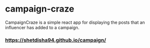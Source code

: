 # campaign-craze
CampaignCraze is a simple react app for displaying the posts that an influencer has added to a campaign.

### https://shetdisha94.github.io/campaign/

